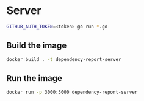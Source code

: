 # Server

```bash
GITHUB_AUTH_TOKEN=<token> go run *.go
```

## Build the image

```bash
docker build . -t dependency-report-server
```

## Run the image

```bash
docker run -p 3000:3000 dependency-report-server
```